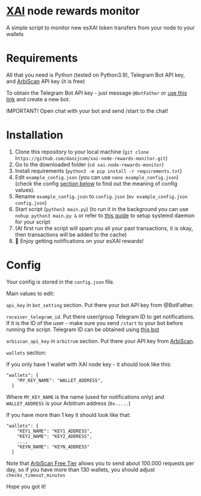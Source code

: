 # [XAI](https://xai.games/sentrynodes) node rewards monitor
A simple script to monitor new esXAI token transfers from your node to your wallets

# Requirements
All that you need is Python (tested on Python3.9), Telegram Bot API key, and [ArbiScan](https://arbiscan.io/) API key (it is free)

To obtain the Telegram Bot API key - just message `@BotFather` or [use this link](https://telegram.me/BotFather) and create a new bot. 

IMPORTANT! Open chat with your bot and send /start to the chat!

# Installation
1. Clone this repository to your local machine (`git clone https://github.com/danijcom/xai-node-rewards-monitor.git`)
2. Go to the downloaded folder (`cd xai-node-rewards-monitor`)
3. Install requirements (`python3 -m pip install -r requirements.txt`)
4. Edit `example_config.json` (you can use `nano example_config.json`) (check the config [section below](https://github.com/danijcom/xai-node-rewards-monitor?tab=readme-ov-file#config) to find out the meaning of config values).
5. Rename `example_config.json` to `config.json` (`mv example_config.json config.json`)
6. Start script (`python3 main.py`) (to run it in the background you can use `nohup python3 main.py &` or refer to [this guide](https://medium.com/codex/setup-a-python-script-as-a-service-through-systemctl-systemd-f0cc55a42267) to setup systemd daemon for your script
7. (At first run the script will spam you all your past transactions, it is okay, then transactions will be added to the cache)
8. 🥳 Enjoy getting notifications on your esXAI rewards!

# Config
Your config is stored in the `config.json` file.

Main values to edit: 

`api_key` in `bot_setting` section. Put there your bot API key from @BotFather.

`receiver_telegram_id`. Put there user/group Telegram ID to get notifications. If it is the ID of the user - make sure you send `/start` to your bot before running the script. Telegram ID can be obtained using [this bot](https://t.me/myidbot)

`arbiscan_api_key` in `arbitrum` section. Put there your API key from [ArbiScan](https://arbiscan.io/).

`wallets` section:

If you only have 1 wallet with XAI node key - it should look like this:
```
"wallets": {
    "MY_KEY_NAME": "WALLET_ADDRESS",
  }
```

Where `MY_KEY_NAME` is the name (used for notifications only) and `WALLET_ADDRESS` is your Arbitrum address (`0x.....`)


If you have more than 1 key it should look like that:
```
"wallets": {
    "KEY1_NAME": "KEY1_ADDRESS",
    "KEY2_NAME": "KEY2_ADDRESS",
    ...,
    "KEYN_NAME": "KEYN_ADDRESS"
  }
```

Note that [ArbiScan Free Tier](https://docs.arbiscan.io/support/rate-limits) allows you to send about 100.000 requests per day, so if you have more than 130 wallets, you should adjust `checks_timeout_minutes`

Hope you got it!

